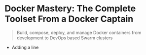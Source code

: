 # Docker Mastery: The Complete Toolset From a Docker Captain

> Build, compose, deploy, and manage Docker containers from development to DevOps based Swarm clusters

- Adding a line
